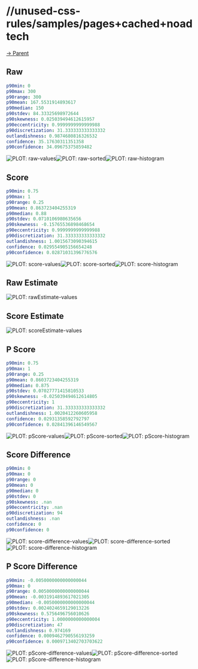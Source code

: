 
# //unused-css-rules/samples/pages+cached+noadtech

[→ Parent](../..)


## Raw


```yaml
p90min: 0
p90max: 300
p90range: 300
p90mean: 167.5531914893617
p90median: 150
p90stdev: 84.33325698972644
p90skewness: 0.025039494612615957
p90eccentricity: 0.9999999999999988
p90discretization: 31.333333333333332
outlandishness: 0.9874680816326532
confidence: 35.17630311351358
p90confidence: 34.09675375859482

```

![PLOT: raw-values](./raw/values.svg)![PLOT: raw-sorted](./raw/sorted.svg)![PLOT: raw-histogram](./raw/histogram.svg)
## Score


```yaml
p90min: 0.75
p90max: 1
p90range: 0.25
p90mean: 0.863723404255319
p90median: 0.88
p90stdev: 0.0710106980635656
p90skewness: -0.15765536898468654
p90eccentricity: 0.9999999999999988
p90discretization: 31.333333333333332
outlandishness: 1.0015673090394615
confidence: 0.029554905156654248
p90confidence: 0.02871031396776576

```

![PLOT: score-values](./score/values.svg)![PLOT: score-sorted](./score/sorted.svg)![PLOT: score-histogram](./score/histogram.svg)
## Raw Estimate

![PLOT: rawEstimate-values](./rawEstimate/values.svg)
## Score Estimate

![PLOT: scoreEstimate-values](./scoreEstimate/values.svg)
## P Score


```yaml
p90min: 0.75
p90max: 1
p90range: 0.25
p90mean: 0.8603723404255319
p90median: 0.875
p90stdev: 0.07027771415810533
p90skewness: -0.025039494612614805
p90eccentricity: 1
p90discretization: 31.333333333333332
outlandishness: 1.0020412260605958
confidence: 0.02931358592792797
p90confidence: 0.02841396146549567

```

![PLOT: pScore-values](./pScore/values.svg)![PLOT: pScore-sorted](./pScore/sorted.svg)![PLOT: pScore-histogram](./pScore/histogram.svg)
## Score Difference


```yaml
p90min: 0
p90max: 0
p90range: 0
p90mean: 0
p90median: 0
p90stdev: 0
p90skewness: .nan
p90eccentricity: .nan
p90discretization: 94
outlandishness: .nan
confidence: 0
p90confidence: 0

```

![PLOT: score-difference-values](./score-difference/values.svg)![PLOT: score-difference-sorted](./score-difference/sorted.svg)![PLOT: score-difference-histogram](./score-difference/histogram.svg)
## P Score Difference


```yaml
p90min: -0.0050000000000000044
p90max: 0
p90range: 0.0050000000000000044
p90mean: -0.0031914893617021305
p90median: -0.0050000000000000044
p90stdev: 0.0024024659129013226
p90skewness: 0.5756496756010626
p90eccentricity: 1.0000000000000004
p90discretization: 47
outlandishness: 0.974169
confidence: 0.0009462790556193259
p90confidence: 0.0009713402703703622

```

![PLOT: pScore-difference-values](./pScore-difference/values.svg)![PLOT: pScore-difference-sorted](./pScore-difference/sorted.svg)![PLOT: pScore-difference-histogram](./pScore-difference/histogram.svg)